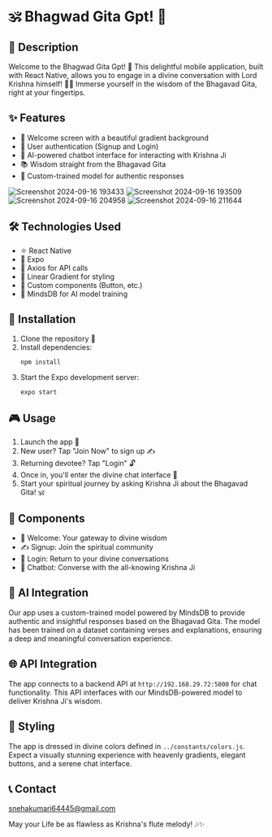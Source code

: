 # 🕉️ Bhagwad Gita Gpt! 🙏

## 📜 Description
Welcome to the  Bhagwad Gita Gpt! 🎉 This delightful mobile application, built with React Native, allows you to engage in a divine conversation with Lord Krishna himself! 💬✨ Immerse yourself in the wisdom of the Bhagavad Gita, right at your fingertips.

## ✨ Features
- 🌈 Welcome screen with a beautiful gradient background
- 🔐 User authentication (Signup and Login)
- 🤖 AI-powered chatbot interface for interacting with Krishna Ji
- 📚 Wisdom straight from the Bhagavad Gita
- 🧠 Custom-trained model for authentic responses

  
![Screenshot 2024-09-16 193433](https://github.com/user-attachments/assets/1adc2543-9998-4705-a9ac-7605f38aaa55)
![Screenshot 2024-09-16 193509](https://github.com/user-attachments/assets/57471267-b968-4a32-85f4-ac131ede3261)
![Screenshot 2024-09-16 204958](https://github.com/user-attachments/assets/662ca344-2d42-4b68-96ff-0453cc05b85b)
![Screenshot 2024-09-16 211644](https://github.com/user-attachments/assets/e45ac013-f1f7-45a5-a882-04d0ab260ea4)


## 🛠️ Technologies Used
- ⚛️ React Native
- 📱 Expo
- 🔗 Axios for API calls
- 🎨 Linear Gradient for styling
- 🧩 Custom components (Button, etc.)
- 🤯 MindsDB for AI model training

## 🚀 Installation
1. Clone the repository 📂
2. Install dependencies:
   ```
   npm install
   ```
3. Start the Expo development server:
   ```
   expo start
   ```

## 🎮 Usage
1. Launch the app 📱
2. New user? Tap "Join Now" to sign up ✍️
3. Returning devotee? Tap "Login" 🔓
4. Once in, you'll enter the divine chat interface 🙏
5. Start your spiritual journey by asking Krishna Ji about the Bhagavad Gita! 🕉️

## 🧩 Components
- 👋 Welcome: Your gateway to divine wisdom
- ✍️ Signup: Join the spiritual community
- 🔐 Login: Return to your divine conversations
- 🤖 Chatbot: Converse with the all-knowing Krishna Ji

## 🤖 AI Integration
Our app uses a custom-trained model powered by MindsDB to provide authentic and insightful responses based on the Bhagavad Gita. The model has been trained on a dataset containing verses and explanations, ensuring a deep and meaningful conversation experience.

## 🌐 API Integration
The app connects to a backend API at `http://192.168.29.72:5000` for chat functionality. This API interfaces with our MindsDB-powered model to deliver Krishna Ji's wisdom. 

## 🎨 Styling
The app is dressed in divine colors defined in `../constants/colors.js`. Expect a visually stunning experience with heavenly gradients, elegant buttons, and a serene chat interface.

## 📞 Contact
snehakumari64445@gmail.com 

May your Life be as flawless as Krishna's flute melody! 🎶✨
